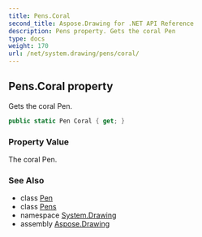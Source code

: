 ```yaml
---
title: Pens.Coral
second_title: Aspose.Drawing for .NET API Reference
description: Pens property. Gets the coral Pen
type: docs
weight: 170
url: /net/system.drawing/pens/coral/
---
```

## Pens.Coral property

Gets the coral Pen.

```csharp
public static Pen Coral { get; }
```

### Property Value

The coral Pen.

### See Also

* class [Pen](../../pen/)
* class [Pens](../)
* namespace [System.Drawing](../../pens/)
* assembly [Aspose.Drawing](../../../)


